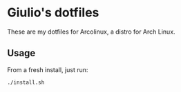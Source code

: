 # Giulio's dotfiles

These are my dotfiles for Arcolinux, a distro for Arch Linux.

## Usage

From a fresh install, just run:

```sh
./install.sh
```